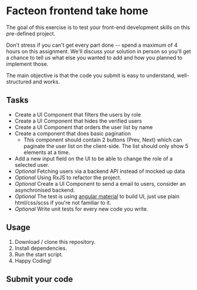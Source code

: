 # Facteon frontend take home

The goal of this exercise is to test your front-end development skills on this pre-defined project.

Don't stress if you can't get every part done -- spend a maximum of 4 hours on this assignment.
We'll discuss your solution in person so you'll get a chance to tell us what else you wanted to add and how you planned to implement those.

The main objective is that the code you submit is easy to understand, well-structured and works.

## Tasks

- Create a UI Component that filters the users by role
- Create a UI Component that hides the verified users
- Create a UI Component that orders the user list by name
- Create a component that does basic pagination
  - This component should contain 2 buttons (Prev, Next) which can paginate the user list
    on the client-side. The list should only show 5 elements at a time.
- Add a new input field on the UI to be able to change the role of a selected user.
- _Optional_ Fetching users via a backend API instead of mocked up data
- _Optional_ Using RxJS to refactor the project.
- _Optional_ Create a UI Component to send a email to users, consider an asynchronised backend.
- _Optional_ The test is using [angular material](https://material.angular.io/) to build UI, just use plain html/css/scss if you're not familiar to it.
- _Optional_ Write unit tests for every new code you write.

## Usage
 1. Download / clone this repository.
 2. Install dependencies.
 3. Run the start script.
 4. Happy Coding!

## Submit your code
